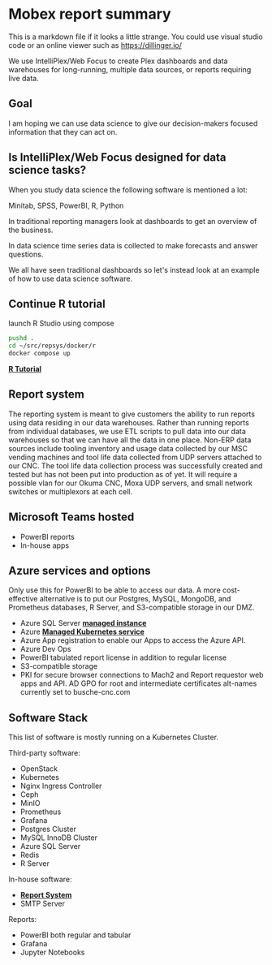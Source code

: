 # Mobex report summary

This is a markdown file if it looks a little strange. You could use visual studio code or an online viewer such as <https://dillinger.io/>

We use IntelliPlex/Web Focus to create Plex dashboards and data warehouses for long-running, multiple data sources, or reports requiring live data.

## Goal

I am hoping we can use data science to give our decision-makers focused information that they can act on.

## Is IntelliPlex/Web Focus designed for data science tasks?

When you study data science the following software is mentioned a lot:

Minitab, SPSS, PowerBI, R, Python

In traditional reporting managers look at dashboards to get an overview of the business.

In data science time series data is collected to make forecasts and answer questions.

We all have seen traditional dashboards so let's instead look at an example of how to use data science software.

## Continue R tutorial

launch R Studio using compose

```bash
pushd .
cd ~/src/repsys/docker/r
docker compose up

```

**[R Tutorial](../../docker/r/tutorial.md)**

## Report system

The reporting system is meant to give customers the ability to run reports using data residing in our data warehouses.  Rather than running reports from individual databases, we use ETL scripts to pull data into our data warehouses so that we can have all the data in one place. Non-ERP data sources include tooling inventory and usage data collected by our MSC vending machines and tool life data collected from UDP servers attached to our CNC.  The tool life data collection process was successfully created and tested but has not been put into production as of yet.  It will require a possible vlan for our Okuma CNC, Moxa UDP servers, and small network switches or multiplexors at each cell.

## Microsoft Teams hosted

- PowerBI reports
- In-house apps

## Azure services and options

Only use this for PowerBI to be able to access our data.  A more cost-effective alternative is to put our Postgres, MySQL, MongoDB, and Prometheus databases, R Server, and S3-compatible storage in our DMZ.

- Azure SQL Server **[managed instance](https://intercept.cloud/en/news/azure-sql-sql-managed-instance-or-sql-server/)**
- Azure **[Managed Kubernetes service](https://azure.microsoft.com/en-us/products/kubernetes-service)**
- Azure App registration to enable our Apps to access the Azure API.
- Azure Dev Ops
- PowerBI tabulated report license in addition to regular license
- S3-compatible storage
- PKI for secure browser connections to Mach2 and Report requestor web apps and API. AD GPO for root and intermediate certificates alt-names currently set to busche-cnc.com

## Software Stack

This list of software is mostly running on a Kubernetes Cluster.

Third-party software:

- OpenStack
- Kubernetes
- Nginx Ingress Controller
- Ceph
- MinIO
- Prometheus
- Grafana
- Postgres Cluster
- MySQL InnoDB Cluster
- Azure SQL Server
- Redis
- R Server

In-house software:

- **[Report System](../../requirements/architecture.md)**
- SMTP Server

Reports:

- PowerBI both regular and tabular
- Grafana
- Jupyter Notebooks
